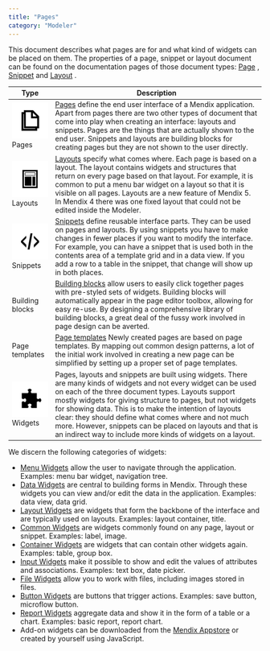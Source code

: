 ```yaml
---
title: "Pages"
category: "Modeler"
---
```



This document describes what pages are for and what kind of widgets can be placed on them. The properties of a page, snippet or layout document can be found on the documentation pages of those document types: [Page](page) , [Snippet](snippet) and [Layout](layout) .

Type | Description
--- | ---
[![](attachments/16713812/16843957.png)](pages) Pages | [Pages](page)  define the end user interface of a Mendix application. Apart from pages there are two other types of document that come into play when creating an interface: layouts and snippets. Pages are the things that are actually shown to the end user. Snippets and layouts are building blocks for creating pages but they are not shown to the user directly.
[![](attachments/16713812/16843956.png)](layout) Layouts | [Layouts](layout)  specify what comes where. Each page is based on a layout. The layout contains widgets and structures that return on every page based on that layout. For example, it is common to put a menu bar widget on a layout so that it is visible on all pages. Layouts are a new feature of Mendix 5\. In Mendix 4 there was one fixed layout that could not be edited inside the Modeler.
[![](attachments/16713812/16843958.png)](snippet) Snippets | [Snippets](snippet) define reusable interface parts. They can be used on pages and layouts. By using snippets you have to make changes in fewer places if you want to modify the interface. For example, you can have a snippet that is used both in the contents area of a template grid and in a data view. If you add a row to a table in the snippet, that change will show up in both places.
Building blocks | [Building blocks](building-blocks) allow users to easily click together pages with pre-styled sets of widgets. Building blocks will automatically appear in the page editor toolbox, allowing for easy re-use. By designing a comprehensive library of building blocks, a great deal of the fussy work involved in page design can be averted.  
Page templates | [Page templates](page-templates) Newly created pages are based on page templates. By mapping out common design patterns, a lot of the initial work involved in creating a new page can be simplified by setting up a proper set of page templates. 
[![](attachments/16713812/16843955.png)](menu-widgets) Widgets | Pages, layouts and snippets are built using widgets. There are many kinds of widgets and not every widget can be used on each of the three document types. Layouts support mostly widgets for giving structure to pages, but not widgets for showing data. This is to make the intention of layouts clear: they should define what comes where and not much more. However, snippets can be placed on layouts and that is an indirect way to include more kinds of widgets on a layout.

We discern the following categories of widgets:

*   [Menu Widgets](menu-widgets) allow the user to navigate through the application. Examples: menu bar widget, navigation tree.
*   [Data Widgets](data-widgets) are central to building forms in Mendix. Through these widgets you can view and/or edit the data in the application. Examples: data view, data grid.
*   [Layout Widgets](layout-widgets) are widgets that form the backbone of the interface and are typically used on layouts. Examples: layout container, title.
*   [Common Widgets](common-widgets) are widgets commonly found on any page, layout or snippet. Examples: label, image.
*   [Container Widgets](container-widgets) are widgets that can contain other widgets again. Examples: table, group box.
*   [Input Widgets](input-widgets) make it possible to show and edit the values of attributes and associations. Examples: text box, date picker.
*   [File Widgets](file-widgets) allow you to work with files, including images stored in files.
*   [Button Widgets](button-widgets) are buttons that trigger actions. Examples: save button, microflow button.
*   [Report Widgets](report-widgets) aggregate data and show it in the form of a table or a chart. Examples: basic report, report chart.
*   Add-on widgets can be downloaded from the [Mendix Appstore](https://appstore.mendix.com/) or created by yourself using JavaScript.
